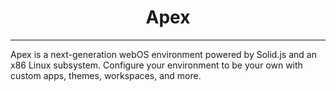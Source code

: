 <div align="center">
  <h1>Apex</h1>
</div>

---

Apex is a next-generation webOS environment powered by Solid.js and an x86 Linux subsystem. Configure your environment to be your own with custom apps, themes, workspaces, and more.